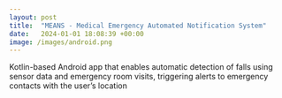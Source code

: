 ```yaml
---
layout: post
title:  "MEANS - Medical Emergency Automated Notification System"
date:   2024-01-01 18:08:39 +00:00
image: /images/android.png
---
```

Kotlin-based Android app that enables automatic detection of falls using sensor data and emergency room visits, triggering alerts to emergency contacts with the user’s location